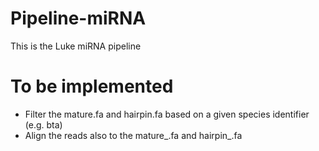 # Pipeline-miRNA
This is the Luke miRNA pipeline

# To be implemented
 * Filter the mature.fa and hairpin.fa based on a given species identifier (e.g. bta)
 * Align the reads also to the mature_<identifier>.fa and hairpin_<identifier>.fa 